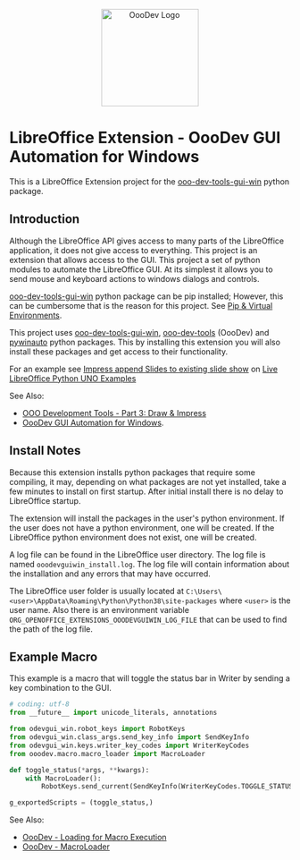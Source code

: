 <p align="center">
<img src="https://github.com/Amourspirit/ooodev-gui-win/assets/4193389/8528a2bb-2658-4c76-a40e-fd7317b530dc" alt="OooDev Logo" width="174" height="174">
</p>

# LibreOffice Extension - OooDev GUI Automation for Windows

This is a LibreOffice Extension project for the [ooo-dev-tools-gui-win] python package.

## Introduction

Although the LibreOffice API gives access to many parts of the LibreOffice application, it does not give access to everything. This project is an extension that allows access to the GUI. This project a set of python modules to automate the LibreOffice GUI. At its simplest it allows you to send mouse and keyboard actions to windows dialogs and controls.

[ooo-dev-tools-gui-win] python package can be pip installed; However, this can be cumbersome that is the reason for this project. See [Pip & Virtual Environments](https://python-ooo-dev-tools.readthedocs.io/en/latest/guide/virtual_env/index.html).

This project uses [ooo-dev-tools-gui-win], [ooo-dev-tools](https://pypi.org/project/ooo-dev-tools/) (OooDev) and  [pywinauto](https://pypi.org/project/pywinauto/) python packages. This by installing this extension you will also install these packages and get access to their functionality.

For an example see [Impress append Slides to existing slide show](https://github.com/Amourspirit/python-ooouno-ex/tree/main/ex/auto/impress/odev_append_slides) on [Live LibreOffice Python UNO Examples](https://github.com/Amourspirit/python-ooouno-ex#readme)

See Also:

- [OOO Development Tools - Part 3: Draw & Impress](https://python-ooo-dev-tools.readthedocs.io/en/latest/odev/part3/index.html)
- [OooDev GUI Automation for Windows](https://ooo-dev-tools-gui-win.readthedocs.io/en/latest/index.html).

## Install Notes

Because this extension installs python packages that require some compiling, it may, depending on what packages are not yet installed, take a few minutes to install on first startup. After initial install there is no delay to LibreOffice startup.

The extension will install the packages in the user's python environment. If the user does not have a python environment, one will be created. If the LibreOffice python environment does not exist, one will be created.

A log file can be found in the LibreOffice user directory. The log file is named `ooodevguiwin_install.log`. The log file will contain information about the installation and any errors that may have occurred.

The LibreOffice user folder is usually located at `C:\Users\<user>\AppData\Roaming\Python\Python38\site-packages` where `<user>` is the user name. Also there is an environment variable `ORG_OPENOFFICE_EXTENSIONS_OOODEVGUIWIN_LOG_FILE` that can be used to find the path of the log file.

## Example Macro

This example is a macro that will toggle the status bar in Writer by sending a key combination to the GUI.

```python
# coding: utf-8
from __future__ import unicode_literals, annotations

from odevgui_win.robot_keys import RobotKeys
from odevgui_win.class_args.send_key_info import SendKeyInfo
from odevgui_win.keys.writer_key_codes import WriterKeyCodes
from ooodev.macro.macro_loader import MacroLoader

def toggle_status(*args, **kwargs):
    with MacroLoader():
        RobotKeys.send_current(SendKeyInfo(WriterKeyCodes.TOGGLE_STATUS_BAR))

g_exportedScripts = (toggle_status,)
```

See Also:
- [OooDev - Loading for Macro Execution](https://python-ooo-dev-tools.readthedocs.io/en/latest/odev/part1/chapter02.html#loading-for-macro-execution)
- [OooDev - MacroLoader](https://python-ooo-dev-tools.readthedocs.io/en/latest/src/macro/index.html#ooodev.macro.MacroLoader)

[ooo-dev-tools-gui-win]:https://pypi.org/project/ooo-dev-tools-gui-win/
